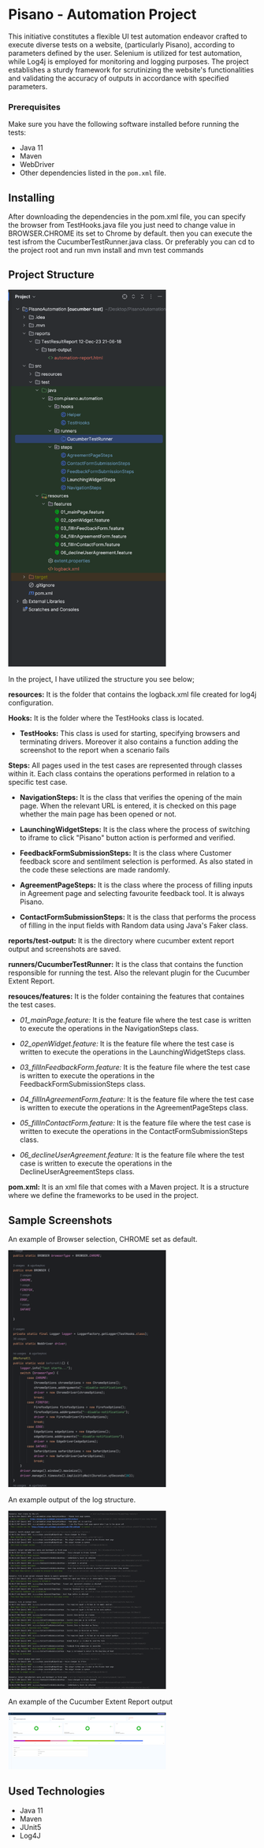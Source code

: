 
# Pisano - Automation Project

This initiative constitutes a flexible UI test automation endeavor crafted to execute diverse tests on a website, (particularly Pisano), according to parameters defined by the user. Selenium is utilized for test automation, while Log4j is employed for monitoring and logging purposes. The project establishes a sturdy framework for scrutinizing the website's functionalities and validating the accuracy of outputs in accordance with specified parameters.

### Prerequisites
Make sure you have the following software installed before running the tests:

- Java 11
- Maven
- WebDriver
- Other dependencies listed in the `pom.xml` file.
## Installing

After downloading the dependencies in the pom.xml file, you can specify the browser from TestHooks.java file you just need to change value in BROWSER.CHROME its set to Chrome by default.
 then you can execute the test isfrom the CucumberTestRunner.java class.
 Or preferably you can cd to the project root and run mvn install and mvn test commands
## Project Structure

<img src="/src/resources/images/project_structure.png" alt="Project Structure" width="320">

In the project, I have utilized the structure you see below;

**resources:** It is the folder that contains the logback.xml file created for log4j configuration.


**Hooks:** It is the folder where the TestHooks class is located.
- **TestHooks:** This class is used for starting, specifying browsers and terminating drivers. Moreover it also contains a function adding the screenshot to the report when a scenario fails  

**Steps:** All pages used in the test cases are represented through classes within it. Each class contains the operations performed in relation to a specific test case.

- **NavigationSteps:** It is the class that verifies the opening of the main page. When the relevant URL is entered, it is checked on this page whether the main page has been opened or not.

- **LaunchingWidgetSteps:** It is the class where the process of switching to iframe to click "Pisano" button action is performed and verified.

- **FeedbackFormSubmissionSteps:**  It is the class where Customer feedback score and sentilment selection is performed. As also stated in the code these selections are made randomly.

- **AgreementPageSteps:** It is the class where the process of filling inputs in Agreement page and selecting favourite feedback tool. It is always Pisano.

- **ContactFormSubmissionSteps:** It is the class that performs the process of filling in the input fields with Random data using Java's Faker class. 


**reports/test-output:** It is the directory where cucumber extent report output and screenshots are saved.


**runners/CucumberTestRunner:** It is the class that contains the function responsible for running the test. Also the relevant plugin for the Cucumber Extent Report.

**resouces/features:** It is the folder containing the features that containes the test cases.

- *01_mainPage.feature:* It is the feature file where the test case is written to execute the operations in the NavigationSteps class.

- *02_openWidget.feature:* It is the feature file where the test case is written to execute the operations in the LaunchingWidgetSteps class.

- *03_fillInFeedbackForm.feature:* It is the feature file where the test case is written to execute the operations in the FeedbackFormSubmissionSteps class.

- *04_fillInAgreementForm.feature:* It is the feature file where the test case is written to execute the operations in the AgreementPageSteps class.

- *05_fillInContactForm.feature:* It is the feature file where the test case is written to execute the operations in the ContactFormSubmissionSteps class.

- *06_declineUserAgreement.feature:* It is the feature file where the test case is written to execute the operations in the DeclineUserAgreementSteps class.

**pom.xml:** It is an xml file that comes with a Maven project. It is a structure where we define the frameworks to be used in the project.





## Sample Screenshots
An example of Browser selection, CHROME set as default.

<img src="/src/resources/images/BrowserTypeSelection.png" alt="BrowserTypeSelection" width="320">

An example output of the log structure.

<img src="/src/resources/images/logs.png" alt="logs" width="320">

An example of the Cucumber Extent Report output

<img src="/src/resources/images/ReportExample.png" alt="ReportExample" width="320">

  
## Used Technologies
- Java 11
- Maven
- JUnit5
- Log4J



